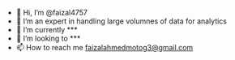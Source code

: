 - 👋 Hi, I’m @faizal4757
- 👀 I’m an expert in handling large volumnes of data for analytics
- 🌱 I’m currently ***
- 💞️ I’m looking to *** 
- 📫 How to reach me faizalahmedmotog3@gmail.com

<!---
faizal4757/faizal4757 is a ✨ special ✨ repository because its `README.md` (this file) appears on your GitHub profile.
You can click the Preview link to take a look at your changes.
--->
